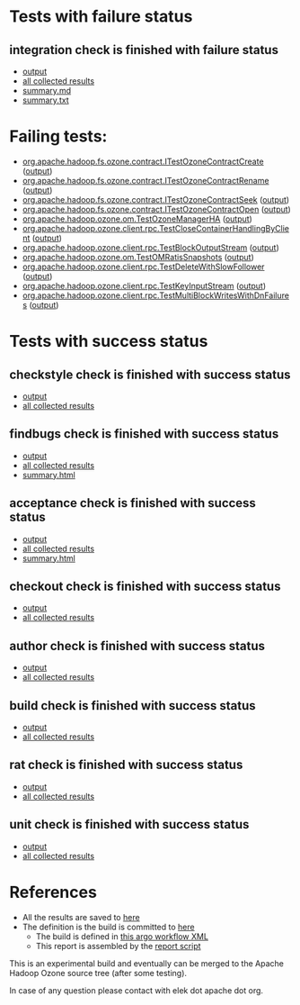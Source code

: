 # Tests with failure status

## integration check is finished with failure status

   * [output](https://raw.githubusercontent.com/elek/ozone-ci-q4/master/pr/pr-hdds-2325-q7txw/integration/output.log)
   * [all collected results](https://github.com/elek/ozone-ci-q4/tree/master/pr/pr-hdds-2325-q7txw/integration)
   * [summary.md](https://github.com/elek/ozone-ci-q4/tree/master/pr/pr-hdds-2325-q7txw/integration/summary.md)
   * [summary.txt](https://github.com/elek/ozone-ci-q4/tree/master/pr/pr-hdds-2325-q7txw/integration/summary.txt)

# Failing tests: 

 * [org.apache.hadoop.fs.ozone.contract.ITestOzoneContractCreate](hadoop-ozone/ozonefs/org.apache.hadoop.fs.ozone.contract.ITestOzoneContractCreate.txt) ([output](hadoop-ozone/ozonefs/org.apache.hadoop.fs.ozone.contract.ITestOzoneContractCreate-output.txt))
 * [org.apache.hadoop.fs.ozone.contract.ITestOzoneContractRename](hadoop-ozone/ozonefs/org.apache.hadoop.fs.ozone.contract.ITestOzoneContractRename.txt) ([output](hadoop-ozone/ozonefs/org.apache.hadoop.fs.ozone.contract.ITestOzoneContractRename-output.txt))
 * [org.apache.hadoop.fs.ozone.contract.ITestOzoneContractSeek](hadoop-ozone/ozonefs/org.apache.hadoop.fs.ozone.contract.ITestOzoneContractSeek.txt) ([output](hadoop-ozone/ozonefs/org.apache.hadoop.fs.ozone.contract.ITestOzoneContractSeek-output.txt))
 * [org.apache.hadoop.fs.ozone.contract.ITestOzoneContractOpen](hadoop-ozone/ozonefs/org.apache.hadoop.fs.ozone.contract.ITestOzoneContractOpen.txt) ([output](hadoop-ozone/ozonefs/org.apache.hadoop.fs.ozone.contract.ITestOzoneContractOpen-output.txt))
 * [org.apache.hadoop.ozone.om.TestOzoneManagerHA](hadoop-ozone/integration-test/org.apache.hadoop.ozone.om.TestOzoneManagerHA.txt) ([output](hadoop-ozone/integration-test/org.apache.hadoop.ozone.om.TestOzoneManagerHA-output.txt))
 * [org.apache.hadoop.ozone.client.rpc.TestCloseContainerHandlingByClient](hadoop-ozone/integration-test/org.apache.hadoop.ozone.client.rpc.TestCloseContainerHandlingByClient.txt) ([output](hadoop-ozone/integration-test/org.apache.hadoop.ozone.client.rpc.TestCloseContainerHandlingByClient-output.txt))
 * [org.apache.hadoop.ozone.client.rpc.TestBlockOutputStream](hadoop-ozone/integration-test/org.apache.hadoop.ozone.client.rpc.TestBlockOutputStream.txt) ([output](hadoop-ozone/integration-test/org.apache.hadoop.ozone.client.rpc.TestBlockOutputStream-output.txt))
 * [org.apache.hadoop.ozone.om.TestOMRatisSnapshots](hadoop-ozone/integration-test/org.apache.hadoop.ozone.om.TestOMRatisSnapshots.txt) ([output](hadoop-ozone/integration-test/org.apache.hadoop.ozone.om.TestOMRatisSnapshots-output.txt))
 * [org.apache.hadoop.ozone.client.rpc.TestDeleteWithSlowFollower](hadoop-ozone/integration-test/org.apache.hadoop.ozone.client.rpc.TestDeleteWithSlowFollower.txt) ([output](hadoop-ozone/integration-test/org.apache.hadoop.ozone.client.rpc.TestDeleteWithSlowFollower-output.txt))
 * [org.apache.hadoop.ozone.client.rpc.TestKeyInputStream](hadoop-ozone/integration-test/org.apache.hadoop.ozone.client.rpc.TestKeyInputStream.txt) ([output](hadoop-ozone/integration-test/org.apache.hadoop.ozone.client.rpc.TestKeyInputStream-output.txt))
 * [org.apache.hadoop.ozone.client.rpc.TestMultiBlockWritesWithDnFailures](hadoop-ozone/integration-test/org.apache.hadoop.ozone.client.rpc.TestMultiBlockWritesWithDnFailures.txt) ([output](hadoop-ozone/integration-test/org.apache.hadoop.ozone.client.rpc.TestMultiBlockWritesWithDnFailures-output.txt))


# Tests with success status

## checkstyle check is finished with success status

   * [output](https://raw.githubusercontent.com/elek/ozone-ci-q4/master/pr/pr-hdds-2325-q7txw/checkstyle/output.log)
   * [all collected results](https://github.com/elek/ozone-ci-q4/tree/master/pr/pr-hdds-2325-q7txw/checkstyle)


## findbugs check is finished with success status

   * [output](https://raw.githubusercontent.com/elek/ozone-ci-q4/master/pr/pr-hdds-2325-q7txw/findbugs/output.log)
   * [all collected results](https://github.com/elek/ozone-ci-q4/tree/master/pr/pr-hdds-2325-q7txw/findbugs)
   * [summary.html](https://elek.github.io/ozone-ci-q4/pr/pr-hdds-2325-q7txw/findbugs/summary.html)


## acceptance check is finished with success status

   * [output](https://raw.githubusercontent.com/elek/ozone-ci-q4/master/pr/pr-hdds-2325-q7txw/acceptance/output.log)
   * [all collected results](https://github.com/elek/ozone-ci-q4/tree/master/pr/pr-hdds-2325-q7txw/acceptance)
   * [summary.html](https://elek.github.io/ozone-ci-q4/pr/pr-hdds-2325-q7txw/acceptance/summary.html)


## checkout check is finished with success status

   * [output](https://raw.githubusercontent.com/elek/ozone-ci-q4/master/pr/pr-hdds-2325-q7txw/checkout/output.log)
   * [all collected results](https://github.com/elek/ozone-ci-q4/tree/master/pr/pr-hdds-2325-q7txw/checkout)


## author check is finished with success status

   * [output](https://raw.githubusercontent.com/elek/ozone-ci-q4/master/pr/pr-hdds-2325-q7txw/author/output.log)
   * [all collected results](https://github.com/elek/ozone-ci-q4/tree/master/pr/pr-hdds-2325-q7txw/author)


## build check is finished with success status

   * [output](https://raw.githubusercontent.com/elek/ozone-ci-q4/master/pr/pr-hdds-2325-q7txw/build/output.log)
   * [all collected results](https://github.com/elek/ozone-ci-q4/tree/master/pr/pr-hdds-2325-q7txw/build)


## rat check is finished with success status

   * [output](https://raw.githubusercontent.com/elek/ozone-ci-q4/master/pr/pr-hdds-2325-q7txw/rat/output.log)
   * [all collected results](https://github.com/elek/ozone-ci-q4/tree/master/pr/pr-hdds-2325-q7txw/rat)


## unit check is finished with success status

   * [output](https://raw.githubusercontent.com/elek/ozone-ci-q4/master/pr/pr-hdds-2325-q7txw/unit/output.log)
   * [all collected results](https://github.com/elek/ozone-ci-q4/tree/master/pr/pr-hdds-2325-q7txw/unit)




# References

 * All the results are saved to [here](https://github.com/elek/ozone-ci-q4/tree/master/pr/pr-hdds-2325-q7txw/)
 * The definition is the build is committed to [here](https://github.com/elek/argo-ozone)
    * The build is defined in [this argo workflow XML](https://github.com/elek/argo-ozone/blob/master/ozone-build.yaml)
    * This report is assembled by the [report script](https://github.com/elek/argo-ozone/blob/master/scripts/report.sh)

This is an experimental build and eventually can be merged to the Apache Hadoop Ozone source tree (after some testing).

In case of any question please contact with elek dot apache dot org.
